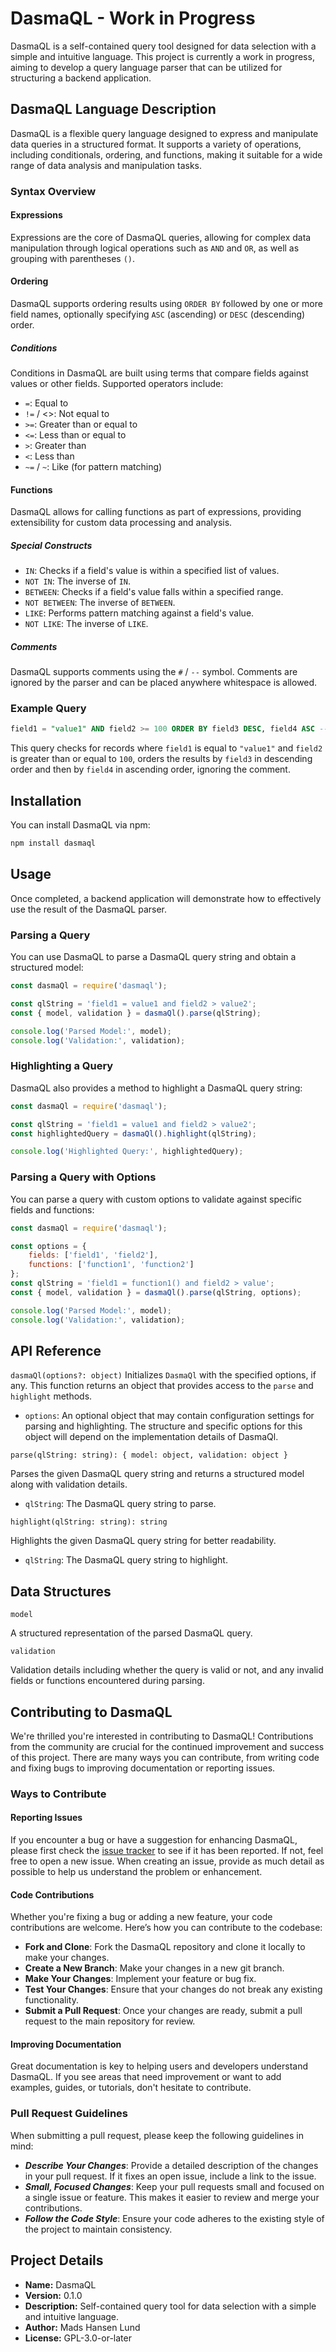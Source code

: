 # DasmaQL - Work in Progress
DasmaQL is a self-contained query tool designed for data selection with a simple and intuitive language. This project is currently a work in progress, aiming to develop a query language parser that can be utilized for structuring a backend application.

## DasmaQL Language Description
DasmaQL is a flexible query language designed to express and manipulate data queries in a structured format. It supports a variety of operations, including conditionals, ordering, and functions, making it suitable for a wide range of data analysis and manipulation tasks.

### Syntax Overview
#### Expressions
Expressions are the core of DasmaQL queries, allowing for complex data manipulation through logical operations such as `AND` and `OR`, as well as grouping with parentheses `()`.

#### Ordering
DasmaQL supports ordering results using `ORDER BY` followed by one or more field names, optionally specifying `ASC` (ascending) or `DESC` (descending) order.

##### Conditions
Conditions in DasmaQL are built using terms that compare fields against values or other fields. Supported operators include:

* `=`: Equal to
* `!=` / <>: Not equal to
* `>=`: Greater than or equal to
* `<=`: Less than or equal to
* `>`: Greater than
* `<`: Less than
* `~=` / `~`: Like (for pattern matching)

#### Functions
DasmaQL allows for calling functions as part of expressions, providing extensibility for custom data processing and analysis.

##### Special Constructs
* `IN`: Checks if a field's value is within a specified list of values.
* `NOT IN`: The inverse of `IN`.
* `BETWEEN`: Checks if a field's value falls within a specified range.
* `NOT BETWEEN`: The inverse of `BETWEEN`.
* `LIKE`: Performs pattern matching against a field's value.
* `NOT LIKE`: The inverse of `LIKE`.

##### Comments
DasmaQL supports comments using the `#` / `--` symbol. Comments are ignored by the parser and can be placed anywhere whitespace is allowed.

### Example Query

```sql
field1 = "value1" AND field2 >= 100 ORDER BY field3 DESC, field4 ASC -- This is a comment
```

This query checks for records where `field1` is equal to `"value1"` and `field2` is greater than or equal to `100`, orders the results by `field3` in descending order and then by `field4` in ascending order, ignoring the comment.

## Installation

You can install DasmaQL via npm:

```bash
npm install dasmaql
```

## Usage
Once completed, a backend application will demonstrate how to effectively use the result of the DasmaQL parser.

### Parsing a Query
You can use DasmaQL to parse a DasmaQL query string and obtain a structured model:
```javascript
const dasmaQl = require('dasmaql');

const qlString = 'field1 = value1 and field2 > value2';
const { model, validation } = dasmaQl().parse(qlString);

console.log('Parsed Model:', model);
console.log('Validation:', validation);
```

### Highlighting a Query
DasmaQL also provides a method to highlight a DasmaQL query string:
```javascript
const dasmaQl = require('dasmaql');

const qlString = 'field1 = value1 and field2 > value2';
const highlightedQuery = dasmaQl().highlight(qlString);

console.log('Highlighted Query:', highlightedQuery);
```

### Parsing a Query with Options
You can parse a query with custom options to validate against specific fields and functions:
```javascript
const dasmaQl = require('dasmaql');

const options = {
    fields: ['field1', 'field2'],
    functions: ['function1', 'function2']
};
const qlString = 'field1 = function1() and field2 > value';
const { model, validation } = dasmaQl().parse(qlString, options);

console.log('Parsed Model:', model);
console.log('Validation:', validation);
```

## API Reference
`dasmaQl(options?: object)`
Initializes `DasmaQl` with the specified options, if any. This function returns an object that provides access to the `parse` and `highlight` methods.

* `options`: An optional object that may contain configuration settings for parsing and highlighting. The structure and specific options for this object will depend on the implementation details of DasmaQl.


`parse(qlString: string): { model: object, validation: object }`

Parses the given DasmaQL query string and returns a structured model along with validation details.

* `qlString`: The DasmaQL query string to parse.

`highlight(qlString: string): string`

Highlights the given DasmaQL query string for better readability.

* `qlString`: The DasmaQL query string to highlight.

## Data Structures
`model`

A structured representation of the parsed DasmaQL query.

`validation`

Validation details including whether the query is valid or not, and any invalid fields or functions encountered during parsing.

## Contributing to DasmaQL

We're thrilled you're interested in contributing to DasmaQL! Contributions from the community are crucial for the continued improvement and success of this project. There are many ways you can contribute, from writing code and fixing bugs to improving documentation or reporting issues.

### Ways to Contribute

#### Reporting Issues
If you encounter a bug or have a suggestion for enhancing DasmaQL, please first check the [issue tracker](https://github.com/MadsHL/DasmaQL/issues) to see if it has been reported. If not, feel free to open a new issue. When creating an issue, provide as much detail as possible to help us understand the problem or enhancement.

#### Code Contributions
Whether you're fixing a bug or adding a new feature, your code contributions are welcome. Here’s how you can contribute to the codebase:

* **Fork and Clone**: Fork the DasmaQL repository and clone it locally to make your changes.
* **Create a New Branch**: Make your changes in a new git branch.
* **Make Your Changes**: Implement your feature or bug fix.
* **Test Your Changes**: Ensure that your changes do not break any existing functionality.
* **Submit a Pull Request**: Once your changes are ready, submit a pull request to the main repository for review.

#### Improving Documentation
Great documentation is key to helping users and developers understand DasmaQL. If you see areas that need improvement or want to add examples, guides, or tutorials, don't hesitate to contribute.

### Pull Request Guidelines

When submitting a pull request, please keep the following guidelines in mind:

* ***Describe Your Changes***: Provide a detailed description of the changes in your pull request. If it fixes an open issue, include a link to the issue.
* ***Small, Focused Changes***: Keep your pull requests small and focused on a single issue or feature. This makes it easier to review and merge your contributions.
* ***Follow the Code Style***: Ensure your code adheres to the existing style of the project to maintain consistency.

## Project Details
- **Name:** DasmaQL
- **Version:** 0.1.0
- **Description:** Self-contained query tool for data selection with a simple and intuitive language.
- **Author:** Mads Hansen Lund
- **License:** GPL-3.0-or-later